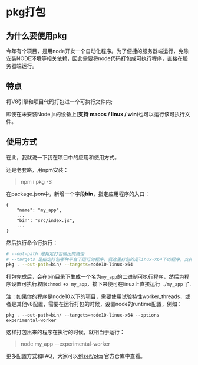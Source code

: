 # pkg打包

## 为什么要使用pkg
今年有个项目，是用node开发一个自动化程序。为了便捷的服务器端运行，免除安装NODE环境等相关依赖，因此需要将node代码打包成可执行程序，直接在服务器端运行。

## 特点
将V8引擎和项目代码打包进一个可执行文件内;

即使在未安装Node.js的设备上(**支持 macos / linux / win**)也可以运行该可执行文件。

## 使用方式
在此，我就说一下我在项目中的应用和使用方式。

还是老套路，用npm安装：
> npm i pkg -S

在package.json中，新增一个字段**bin**，指定应用程序的入口：

```
{
    "name": "my_app",
    ...
    "bin": "src/index.js",
    ...
}
```

然后执行命令行执行：

```bash
# --out-path 是指定打包输出的路径
# --targets 是指定打包哪种平台下运行的程序，我这里打包的是linux-x64下的程序，支持的参数值可以在官方仓库中查阅
pkg . --out-path=bin/ --targets=node10-linux-x64
```

打包完成后，会在bin目录下生成一个名为`my_app`的二进制可执行程序，然后为程序设置可执行权限`chmod +x my_app`，接下来便可在linux上直接运行 `./my_app` 了.

注：如果你的程序是node10以下的项目，需要使用试验特性worker_threads，或者是其他v8配置，需要在运行打包的时候，设置node的runtime配置，例如：

```
pkg . --out-path=bin/ --targets=node10-linux-x64 --options experimental-worker
```

这样打包出来的程序在执行的时候，就相当于运行：
> node my_app --experimental-worker

更多配置方式和FAQ，大家可以到[zeit/pkg](https://github.com/zeit/pkg) 官方仓库中查看。